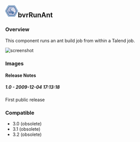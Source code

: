 ## <img src='./logo.jpg' width='40' height='40'>bvrRunAnt

### Overview
This component runs an ant build job from within a Talend job.


![screenshot](https://talendforge.org/exchange/tos/upload_tos/extension-246/screenshot.jpg)
### Images




#### Release Notes

##### 1.0 - 2009-12-04 17:13:18
First public release
### Compatible
 -  3.0 (obsolete)
 -   3.1 (obsolete)
 -   3.2 (obsolete)